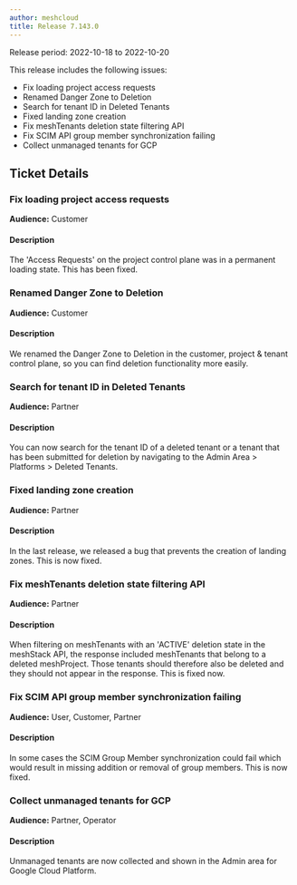 ```yaml
---
author: meshcloud
title: Release 7.143.0
---
```


Release period: 2022-10-18 to 2022-10-20

This release includes the following issues:
* Fix loading project access requests
* Renamed Danger Zone to Deletion
* Search for tenant ID in Deleted Tenants
* Fixed landing zone creation
* Fix meshTenants deletion state filtering API
* Fix SCIM API group member synchronization failing
* Collect unmanaged tenants for GCP
<!--truncate-->

## Ticket Details
### Fix loading project access requests
**Audience:** Customer


#### Description
The 'Access Requests' on the project control plane was in a permanent loading state. This has been fixed.

### Renamed Danger Zone to Deletion
**Audience:** Customer


#### Description
We renamed the Danger Zone to Deletion in the customer, project & tenant control plane, so you can find deletion functionality more easily.

### Search for tenant ID in Deleted Tenants
**Audience:** Partner


#### Description
You can now search for the tenant ID of a deleted tenant or a tenant that has been submitted for deletion by navigating to the Admin Area > Platforms > Deleted Tenants.

### Fixed landing zone creation
**Audience:** Partner


#### Description
In the last release, we released a bug that prevents the creation of landing zones. This is now fixed.

### Fix meshTenants deletion state filtering API
**Audience:** Partner


#### Description
When filtering on meshTenants with an 'ACTIVE' deletion state in the meshStack API, the response included meshTenants that belong to a deleted meshProject. Those tenants should therefore also be deleted and they should not appear in the response. This is fixed now.

### Fix SCIM API group member synchronization failing
**Audience:** User, Customer, Partner


#### Description
In some cases the SCIM Group Member synchronization could fail which would result in 
missing addition or removal of group members. This is now fixed.

### Collect unmanaged tenants for GCP
**Audience:** Partner, Operator


#### Description
Unmanaged tenants are now collected and shown in the Admin area
for Google Cloud Platform.

